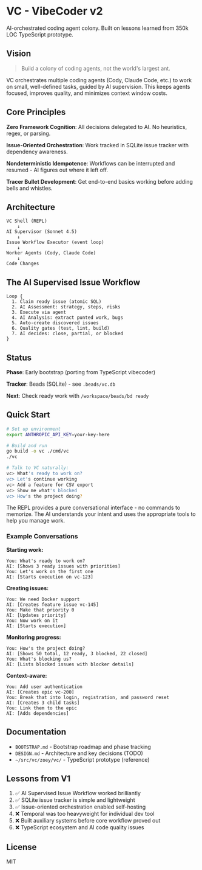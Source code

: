 # VC - VibeCoder v2

AI-orchestrated coding agent colony. Built on lessons learned from 350k LOC TypeScript prototype.

## Vision

> Build a colony of coding agents, not the world's largest ant.

VC orchestrates multiple coding agents (Cody, Claude Code, etc.) to work on small, well-defined tasks, guided by AI supervision. This keeps agents focused, improves quality, and minimizes context window costs.

## Core Principles

**Zero Framework Cognition**: All decisions delegated to AI. No heuristics, regex, or parsing.

**Issue-Oriented Orchestration**: Work tracked in SQLite issue tracker with dependency awareness.

**Nondeterministic Idempotence**: Workflows can be interrupted and resumed - AI figures out where it left off.

**Tracer Bullet Development**: Get end-to-end basics working before adding bells and whistles.

## Architecture

```
VC Shell (REPL)
    ↓
AI Supervisor (Sonnet 4.5)
    ↓
Issue Workflow Executor (event loop)
    ↓
Worker Agents (Cody, Claude Code)
    ↓
Code Changes
```

## The AI Supervised Issue Workflow

```
Loop {
  1. Claim ready issue (atomic SQL)
  2. AI Assessment: strategy, steps, risks
  3. Execute via agent
  4. AI Analysis: extract punted work, bugs
  5. Auto-create discovered issues
  6. Quality gates (test, lint, build)
  7. AI decides: close, partial, or blocked
}
```

## Status

**Phase**: Early bootstrap (porting from TypeScript vibecoder)

**Tracker**: Beads (SQLite) - see `.beads/vc.db`

**Next**: Check ready work with `/workspace/beads/bd ready`

## Quick Start

```bash
# Set up environment
export ANTHROPIC_API_KEY=your-key-here

# Build and run
go build -o vc ./cmd/vc
./vc

# Talk to VC naturally:
vc> What's ready to work on?
vc> Let's continue working
vc> Add a feature for CSV export
vc> Show me what's blocked
vc> How's the project doing?
```

The REPL provides a pure conversational interface - no commands to memorize. The AI understands your intent and uses the appropriate tools to help you manage work.

### Example Conversations

**Starting work:**
```
You: What's ready to work on?
AI: [Shows 3 ready issues with priorities]
You: Let's work on the first one
AI: [Starts execution on vc-123]
```

**Creating issues:**
```
You: We need Docker support
AI: [Creates feature issue vc-145]
You: Make that priority 0
AI: [Updates priority]
You: Now work on it
AI: [Starts execution]
```

**Monitoring progress:**
```
You: How's the project doing?
AI: [Shows 50 total, 12 ready, 3 blocked, 22 closed]
You: What's blocking us?
AI: [Lists blocked issues with blocker details]
```

**Context-aware:**
```
You: Add user authentication
AI: [Creates epic vc-200]
You: Break that into login, registration, and password reset
AI: [Creates 3 child tasks]
You: Link them to the epic
AI: [Adds dependencies]
```

## Documentation

- `BOOTSTRAP.md` - Bootstrap roadmap and phase tracking
- `DESIGN.md` - Architecture and key decisions (TODO)
- `~/src/vc/zoey/vc/` - TypeScript prototype (reference)

## Lessons from V1

1. ✅ AI Supervised Issue Workflow worked brilliantly
2. ✅ SQLite issue tracker is simple and lightweight
3. ✅ Issue-oriented orchestration enabled self-hosting
4. ❌ Temporal was too heavyweight for individual dev tool
5. ❌ Built auxiliary systems before core workflow proved out
6. ❌ TypeScript ecosystem and AI code quality issues

## License

MIT
